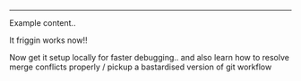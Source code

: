 ---
Example content..

It friggin works now!!

Now get it setup locally for faster debugging.. and also learn how to resolve merge conflicts properly / pickup a bastardised version of git workflow